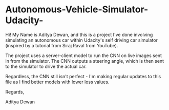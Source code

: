 # Autonomous-Vehicle-Simulator-Udacity-

Hi! My Name is Aditya Dewan, and this is a project I've done involving simulating an autonomous car within Udacity's self driving car simulator (inspired by a tutorial from Siraj Raval from YouTube). 

The project uses a server-client model to run the CNN on live images sent in from the simulator. The CNN outputs a steering angle, which is then sent to the simulator to drive the actual car.

Regardless, the CNN still isn't perfect - I'm making regular updates to this file as I find better models with lower loss values. 

Regards,

Aditya Dewan
